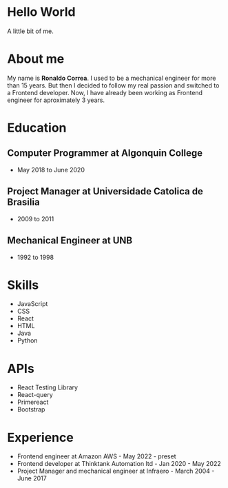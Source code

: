 # Hello World
A little bit of me.

# About me

My name is **Ronaldo Correa**. I used to be a mechanical engineer for more than 15 years.
But then I decided to follow my real passion and switched to a Frontend developer.
Now, I have already been working as Frontend engineer for aproximately 3 years.

# Education

## Computer Programmer at Algonquin College
  - May 2018 to June 2020

## Project Manager at Universidade Catolica de Brasilia
  - 2009 to 2011

## Mechanical Engineer at UNB
  - 1992 to 1998
 
# Skills

- JavaScript
- CSS
- React
- HTML
- Java
- Python

# APIs

- React Testing Library
- React-query
- Primereact
- Bootstrap

# Experience

- Frontend engineer at Amazon AWS - May 2022 - preset 
- Frontend developer at Thinktank Automation ltd - Jan 2020 - May 2022
- Project Manager and mechanical engineer at Infraero - March 2004 - June 2017




